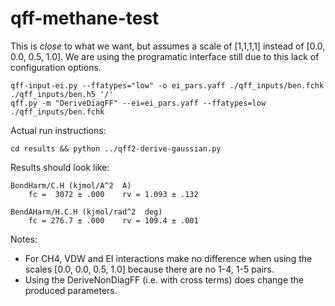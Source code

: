 # qff-methane-test

This is _close_ to what we want, but assumes a scale of [1,1,1,1] instead of [0.0, 0.0, 0.5, 1.0]. We are using the programatic interface still due to this lack of configuration options.

```
qff-input-ei.py --ffatypes="low" -o ei_pars.yaff ./qff_inputs/ben.fchk ./qff_inputs/ben.h5 '/'
qff.py -m "DeriveDiagFF" --ei=ei_pars.yaff --ffatypes=low ./qff_inputs/ben.fchk

```

Actual run instructions:

```
cd results && python ../qff2-derive-gaussian.py
```

Results should look like:

```
BondHarm/C.H (kjmol/A^2  A)                                             
    fc =  3072 ± .000    rv = 1.093 ± .132

BendAHarm/H.C.H (kjmol/rad^2  deg)                                      
    fc = 276.7 ± .000    rv = 109.4 ± .001
```

Notes:
- For CH4, VDW and EI interactions make no difference when using the scales [0.0, 0.0, 0.5, 1.0]
  because there are no 1-4, 1-5 pairs.
- Using the DeriveNonDiagFF (i.e. with cross terms) does change the produced parameters.
